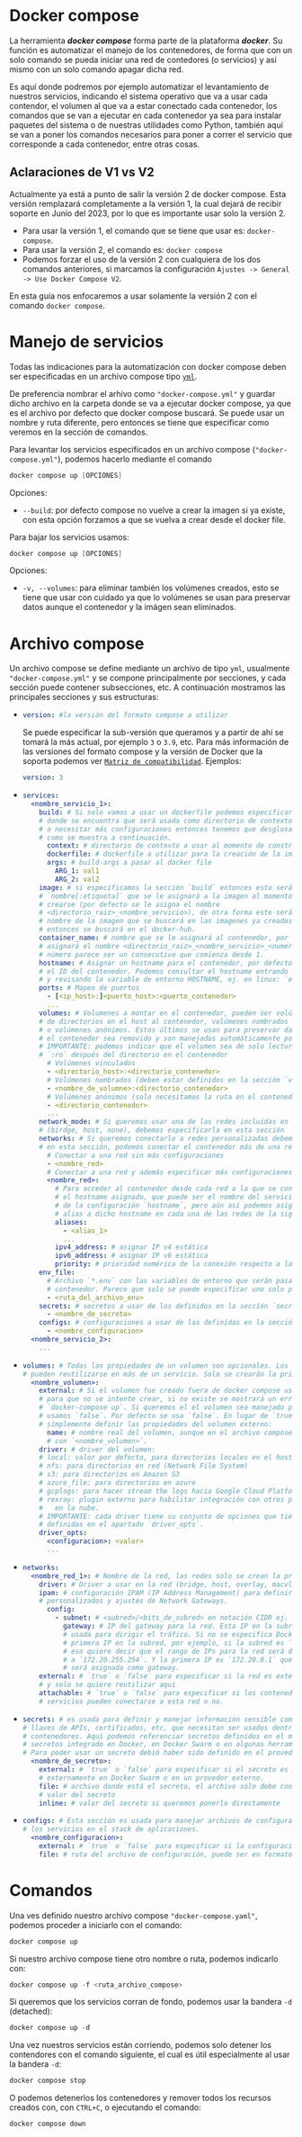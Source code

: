 # Docker compose

La herramienta ***docker compose*** forma parte de la plataforma ***docker***. Su función es automatizar el manejo de los contenedores, de forma que con un solo comando se pueda iniciar una red de contedores (o servicios) y así mismo con un solo comando apagar dicha red.

Es aquí donde podremos por ejemplo automatizar el levantamiento de nuestros servicios, indicando el sistema operativo que va a usar cada contendor, el volumen al que va a estar conectado cada contenedor, los comandos que se van a ejecutar en cada contenedor ya sea para instalar paquetes del sistema o de nuestras utilidades como Python, también aquí se van a poner los comandos necesarios para poner a correr el servicio que corresponde a cada contenedor, entre otras cosas.

## Aclaraciones de V1 vs V2

Actualmente ya está a punto de salir la versión 2 de docker compose. Esta versión remplazará completamente a la versión 1, la cual dejará de recibir soporte en Junio del 2023, por lo que es importante usar solo la versión 2.
* Para usar la versión 1, el comando que se tiene que usar es: `docker-compose`.
* Para usar la versión 2, el comando es: `docker compose`
* Podemos forzar el uso de la versión 2 con cualquiera de los dos comandos anteriores, si marcamos la configuración `Ajustes -> General -> Use Docker Compose V2`.

En esta guía nos enfocaremos a usar solamente la versión 2 con el comando `docker compose`.

# Manejo de servicios

Todas las indicaciones para la automatización con docker compose deben ser especificadas en un archivo compose tipo [`yml`](https://en.wikipedia.org/wiki/YAML).

De preferencia nombrar el arhivo como `"docker-compose.yml"` y guardar dicho archivo en la carpeta donde se va a ejecutar docker compose, ya que es el archivo por defecto que docker compose buscará. Se puede usar un nombre y ruta diferente, pero entonces se tiene que especificar como veremos en la sección de comandos.

Para levantar los servicios especificados en un archivo compose (`"docker-compose.yml"`), podemos hacerlo mediante el comando 
```powershell
docker compose up [OPCIONES]
```
Opciones:
* `--build`: por defecto compose no vuelve a crear la imagen si ya existe, con esta opción forzamos a que se vuelva a crear desde el docker file.

Para bajar los servicios usamos:
```powershell
docker compose up [OPCIONES]
```
Opciones:
* `-v, --volumes`: para eliminar también los volúmenes creados, esto se tiene que usar con cuidado ya que lo volúmenes se usan para preservar datos aunque el contenedor y la 
imágen sean eliminados.

# Archivo compose

Un archivo compose se define mediante un archivo de tipo `yml`, usualmente `"docker-compose.yml"` y se compone principalmente por secciones, y cada sección puede contener subsecciones, etc. A continuación mostramos las principales secciones y sus estructuras:
* ```yml
  version: #la versión del formato compose a utilizar
  ```
  Se puede especificar la sub-versión que queramos y a partir de ahí se tomará la más actual, por ejemplo `3` o `3.9`, etc. Para más información de las versiones del formato compose y la versión de Docker que la soporta podemos ver [`Matriz de compatibilidad`](https://docs.docker.com/compose/compose-file/compose-versioning/#compatibility-matrix).
  Ejemplos:
  ```yml
  version: 3
  ```
* ```yml
  services:
    <nombre_servicio_1>:
      build: # Si solo vamos a usar un dockerfile podemos especificar aquí la ruta 
      # donde se encuentra que será usada como directorio de contexto, pero si vamos 
      # a necesitar más configuraciones entonces tenemos que desglosarlas dentro 
      # como se muestra a continuación.
        context: # directorio de contexto a usar al momento de construir la imagen
        dockerfile: # dockerfile a utilizar para la creación de la imagen
        args: # build-args a pasar al docker file
          ARG_1: val1
          ARG_2: val2
      image: # si especificamos la sección `build` entonces esto será el 
      # `nombre[:etiqueta]` que se le asignará a la imagen al momento de 
      # crearse (por defecto se le asigna el nombre 
      # <directorio_raiz>_<nombre_servicio>), de otra forma este será el 
      # nombre de la imagen que se buscará en las imagenes ya creadas y de no encontrarse 
      # entonces se buscará en el docker-hub.
      container_name: # nombre que se le asignará al contenedor, por defecto se le
      # asignará el nombre <directorio_raiz>_<nombre_servicio>_<numero>. Donde el 
      # número parece ser un consecutivo que comienza desde 1.
      hostname: # Asignar un hostname para el contenedor, por defecto se le asigna
      # el ID del contenedor. Podemos consultar el hostname entrando al contenedor
      # y revisando la variable de entorno HOSTNAME, ej. en linux: `echo $HOSTNAME`.
      ports: # Mapeo de puertos
        - [<ip_host>:]<puerto_host>:<puerto_contenedor>
        ...
      volumes: # Volumenes a montar en el contenedor, pueden ser volúmenes vinculados
      # de directorios en el host al contenedor, volúmenes nombrados en docker, 
      # o volúmenes anónimos. Estos últimos se usan para preservar datos aunque
      # el contenedor sea removido y son manejados automáticamente por docker.
      # IMPORTANTE: podemos indicar que el volumen sea de solo lectura si concatenamos
      # `:ro` después del directorio en el contenedor
        # Volúmenes vinculados
        - <directorio_host>:<directorio_contenedor>
        # Volúmenes nombrados (deben estar definidos en la sección `volumes`)
        - <nombre_de_volumne>:<directorio_contenedor>
        # Volúmenes anónimos (solo necesitamos la ruta en el contenedor)
        - <directorio_contenedor>
        ...
      network_mode: # Si queremos usar una de las redes incluidas en docker 
      # (birdge, host, none), debemos especificarla en esta sección
      networks: # Si queremos conectarlo a redes personalizadas debemos especificarlas 
      # en esta sección, podemos conectar el contenedor más de una red:
        # Conectar a una red sin más configuraciones
        - <nombre_red>
        # Conectar a una red y además especificar más configuraciones
        <nombre_red>:
          # Para acceder al contenedor desde cada red a la que se conecta, se usa 
          # el hostname asignado, que puede ser el nombre del servicio o el valor
          # de la configuración `hostname`, pero aún así podemos asignarle uno o más
          # alias a dicho hostname en cada una de las redes de la siguiente forma
          aliases:
            - <alias_1>
            ...
          ipv4_address: # asignar IP v4 estática
          ipv6_address: # asignar IP v6 estática
          priority: # prioridad numérica de la conexión respecto a las demás redes
      env_file:
        # Archivo `*.env` con las variables de entorno que serán pasadas al 
        # contenedor. Parece que solo se puede especificar uno solo por servicio.
        - <ruta_del_archivo_env>
      secrets: # secretos a usar de los definidos en la seccíón `secrets`
        - <nombre_de_secreto>
      configs: # configuraciones a usar de las definidas en la sección `configs`
        - <nombre_configuracion>
    <nombre_servicio_2>:
      ...
  ```
* ```yml
  volumes: # Todas las propiedades de un volumen son opcionales. Los volúmenes
  # pueden reutilizarse en más de un servicio. Solo se crearán la primera vez.
    <nombre_volumen>:
      external: # Si el volumen fue creado fuera de docker compose usamos `true`
      # para que no se intente crear, si no existe se mostrará un error al ejecutar
      # `docker-compose up`. Si queremos el el volumen sea manejado por compose 
      # usamos `false`. Por defecto se usa `false`. En lugar de `true` podemos
      # simplemente definir las propiedades del volumen externo:
        name: # nombre real del volumen, aunque en el archivo compose será referenciado
        # con `<nombre_volumen>`.
      driver: # driver del volumen:
      # local: valor por defecto, para directorios locales en el host
      # nfs: para directorios en red (Network File System)
      # s3: para directorios en Amazon S3
      # azure_file: para directorios en azure
      # gcplogs: para hacer stream the logs hacia Google Cloud Platform (GCP)
      # rexray: plugin externo para habilitar integración con otros provedores
      #   en la nube.
      # IMPORTANTE: cada driver tiene su conjunto de opciones que tiene que ser
      # definidas en el apartado `driver_opts`.
      driver_opts:
        <configuracion>: <valor>
        ...
  ```
* ```yml
  networks:
    <nombre_red_1>: # Nombre de la red, las redes solo se crean la primera vez
      driver: # Driver a usar en la red (bridge, host, overlay, macvlan, and none)
      ipam: # configuración IPAM (IP Address Management) para definir rangos de IPs
      # personalizados y ajustes de Network Gateways.
        config:
          - subnet: # <subred>/<bits_de_subred> en notación CIDR ej. `172.20.0.0/16`
            gateway: # IP del gateway para la red. Esta IP en la subred que será 
            # usada para dirigir el tráfico. Si no se especifica Docker asigna la 
            # primera IP en la subred, por ejemplo, si la subred es `172.20.0.0/16`, 
            # eso quiere decir que el rango de IPs para la red será de `172.20.0.1` 
            # a `172.20.255.254`. Y la primera IP es `172.20.0.1` que es la que 
            # será asignada como gateway.
      external: # `true` o `false` para especificar si la red es externa a compose 
      # y solo se quiere reutilizar aquí
      attachable: # `true` o `false` para especificar si los contenedores de otros
      # servicios pueden conectarse a esta red o no.
  ```
* ```yml
  secrets: # es usada para definir y manejar información sensible como contraseñas,
  # llaves de APIs, certificados, etc, que necesitan ser usados dentro del los 
  # contenedores. Aquí podemos referenciar secretos definidos en el manejador de
  # secretos integrado en Docker, en Docker Swarm o en algunas herramientas de terceros.
  # Para poder usar un secreto debió haber sido definido en el provedor correspondiente.
    <nombre_de_secreto>:
      external: # `true` o `false` para especificar si el secreto es manejado 
      # externamente en Docker Swarm o en un provedor externo.
      file: # archivo donde está el secreto, el archivo solo debe contener el 
      # valor del secreto
      inline: # valor del secreto si queremos ponerlo directamente
  ```
* ```yml
  configs: # Esta sección es usada para manejar archivos de configuración para 
  # los servicios en el stack de aplicaciones.
    <nombre_configuracion>:
      external: # `true` o `false` para especificar si la configuración es externa
      file: # ruta del archivo de configuración, puede ser en formato JSON, YAML, o TOML
  ```


# Comandos

Una ves definido nuestro archivo compose `"docker-compose.yaml"`, podemos proceder a iniciarlo con el comando:
```powershell
docker compose up
```
Si nuestro archivo compose tiene otro nombre o ruta, podemos indicarlo con:
```powershell
docker compose up -f <ruta_archivo_compose>
```

Si queremos que los servicios corran de fondo, podemos usar la bandera `-d` (detached):
```powershell
docker compose up -d
```

Una vez nuestros servicios están corriendo, podemos solo detener los contendores con el comando siguiente, el cual es útil especialmente al usar la bandera `-d`:
```powershell
docker compose stop
```

O podemos detenerlos los contenedores y remover todos los recursos creados con, con `CTRL+C`, o ejecutando el comando:
```powershell
docker compose down
```

